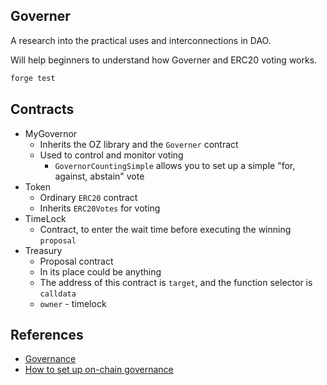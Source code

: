 ## Governer

A research into the practical uses and interconnections in DAO. 

Will help beginners to understand how Governer and ERC20 voting works.

```sh
forge test 
```

## Contracts

- MyGovernor
    - Inherits the OZ library and the `Governer` contract
    - Used to control and monitor voting
        - `GovernorCountingSimple` allows you to set up a simple "for, against, abstain" vote
- Token
    - Ordinary `ERC20` contract
    - Inherits `ERC20Votes` for voting
- TimeLock
    - Contract, to enter the wait time before executing the winning `proposal`
- Treasury
    - Proposal contract
    - In its place could be anything
    - The address of this contract is `target`, and the function selector is `calldata`
    - `owner` - timelock

## References
- [Governance](https://docs.openzeppelin.com/contracts/5.x/api/governance)
- [How to set up on-chain governance](https://docs.openzeppelin.com/contracts/5.x/governance)
